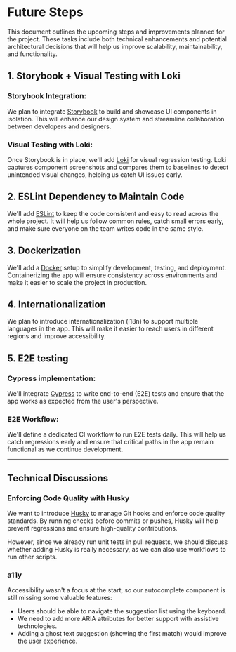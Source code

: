 # Future Steps

This document outlines the upcoming steps and improvements planned for the project. These tasks include both technical enhancements and potential architectural decisions that will help us improve scalability, maintainability, and functionality.

## 1. Storybook + Visual Testing with Loki

### Storybook Integration:

We plan to integrate [Storybook](https://storybook.js.org/) to build and showcase UI components in isolation. This will enhance our design system and streamline collaboration between developers and designers.

### Visual Testing with Loki:

Once Storybook is in place, we'll add [Loki](https://github.com/oblador/loki) for visual regression testing. Loki captures component screenshots and compares them to baselines to detect unintended visual changes, helping us catch UI issues early.

## 2. ESLint Dependency to Maintain Code

We'll add [ESLint](https://eslint.org/) to keep the code consistent and easy to read across the whole project. It will help us follow common rules, catch small errors early, and make sure everyone on the team writes code in the same style.

## 3. Dockerization

We'll add a [Docker](https://www.docker.com/) setup to simplify development, testing, and deployment. Containerizing the app will ensure consistency across environments and make it easier to scale the project in production.

## 4. Internationalization

We plan to introduce internationalization (i18n) to support multiple languages in the app. This will make it easier to reach users in different regions and improve accessibility.

## 5. E2E testing

### Cypress implementation:

We'll integrate [Cypress](https://www.cypress.io/) to write end-to-end (E2E) tests and ensure that the app works as expected from the user's perspective.

### E2E Workflow:

We'll define a dedicated CI workflow to run E2E tests daily. This will help us catch regressions early and ensure that critical paths in the app remain functional as we continue development.

---

## Technical Discussions

### Enforcing Code Quality with Husky

We want to introduce [Husky](https://typicode.github.io/husky/) to manage Git hooks and enforce code quality standards. By running checks before commits or pushes, Husky will help prevent regressions and ensure high-quality contributions.

However, since we already run unit tests in pull requests, we should discuss whether adding Husky is really necessary, as we can also use workflows to run other scripts.

### a11y

Accessibility wasn't a focus at the start, so our autocomplete component is still missing some valuable features:

- Users should be able to navigate the suggestion list using the keyboard.
- We need to add more ARIA attributes for better support with assistive technologies.
- Adding a ghost text suggestion (showing the first match) would improve the user experience.
